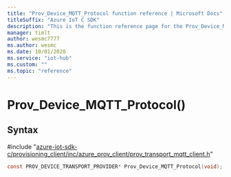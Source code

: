 ```yaml
---                             
title: "Prov_Device_MQTT_Protocol function reference | Microsoft Docs" 
titleSuffix: "Azure IoT C SDK"            
description: "This is the function reference page for the Prov_Device_MQTT_Protocol() function in the Azure IoT C SDK. This SDK is used with Azure IoT Hub and Azure IoT Hub Device Provisioning Service"            
manager: timlt                 
author: wesmc7777              
ms.author: wesmc               
ms.date: 10/01/2020                    
ms.service: "iot-hub"             
ms.custom: ""                
ms.topic: "reference"        
---                            
```


# Prov_Device_MQTT_Protocol()

## Syntax

\#include "[azure-iot-sdk-c/provisioning_client/inc/azure_prov_client/prov_transport_mqtt_client.h](../prov-transport-mqtt-client-h.md)"  
```C
const PROV_DEVICE_TRANSPORT_PROVIDER* Prov_Device_MQTT_Protocol(void);
```

